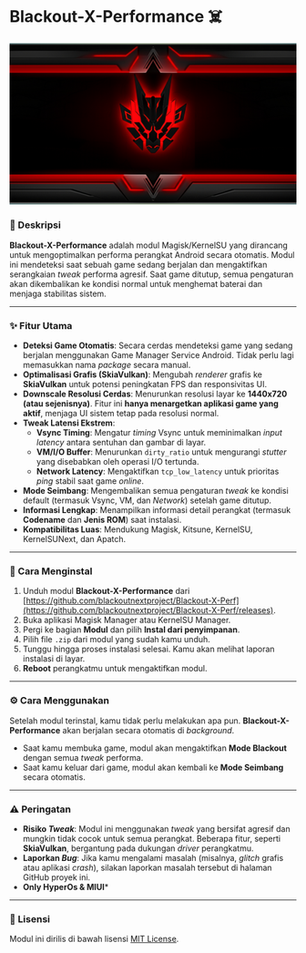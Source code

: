 # Blackout-X-Performance ☠️

![Blackout-X-Performance Banner](https://raw.githubusercontent.com/blackoutnextproject/Blackout-Project-Banner/main/Blackout-banner.jpg)

### 📄 Deskripsi

**Blackout-X-Performance** adalah modul Magisk/KernelSU yang dirancang untuk mengoptimalkan performa perangkat Android secara otomatis. Modul ini mendeteksi saat sebuah game sedang berjalan dan mengaktifkan serangkaian *tweak* performa agresif. Saat game ditutup, semua pengaturan akan dikembalikan ke kondisi normal untuk menghemat baterai dan menjaga stabilitas sistem.

---

### ✨ Fitur Utama

* **Deteksi Game Otomatis**: Secara cerdas mendeteksi game yang sedang berjalan menggunakan Game Manager Service Android. Tidak perlu lagi memasukkan nama *package* secara manual.
* **Optimalisasi Grafis (SkiaVulkan)**: Mengubah *renderer* grafis ke **SkiaVulkan** untuk potensi peningkatan FPS dan responsivitas UI.
* **Downscale Resolusi Cerdas**: Menurunkan resolusi layar ke **1440x720 (atau sejenisnya)**. Fitur ini **hanya menargetkan aplikasi game yang aktif**, menjaga UI sistem tetap pada resolusi normal.
* **Tweak Latensi Ekstrem**:
    * **Vsync Timing**: Mengatur *timing* Vsync untuk meminimalkan *input latency* antara sentuhan dan gambar di layar.
    * **VM/I/O Buffer**: Menurunkan `dirty_ratio` untuk mengurangi *stutter* yang disebabkan oleh operasi I/O tertunda.
    * **Network Latency**: Mengaktifkan `tcp_low_latency` untuk prioritas *ping* stabil saat game *online*.
* **Mode Seimbang**: Mengembalikan semua pengaturan *tweak* ke kondisi default (termasuk Vsync, VM, dan *Network*) setelah game ditutup.
* **Informasi Lengkap**: Menampilkan informasi detail perangkat (termasuk **Codename** dan **Jenis ROM**) saat instalasi.
* **Kompatibilitas Luas**: Mendukung Magisk, Kitsune, KernelSU, KernelSUNext, dan Apatch.

---

### 🚀 Cara Menginstal

1.  Unduh modul **Blackout-X-Performance** dari [https://github.com/blackoutnextproject/Blackout-X-Perf](https://github.com/blackoutnextproject/Blackout-X-Perf/releases).
2.  Buka aplikasi Magisk Manager atau KernelSU Manager.
3.  Pergi ke bagian **Modul** dan pilih **Instal dari penyimpanan**.
4.  Pilih file `.zip` dari modul yang sudah kamu unduh.
5.  Tunggu hingga proses instalasi selesai. Kamu akan melihat laporan instalasi di layar.
6.  **Reboot** perangkatmu untuk mengaktifkan modul.

---

### ⚙️ Cara Menggunakan

Setelah modul terinstal, kamu tidak perlu melakukan apa pun. **Blackout-X-Performance** akan berjalan secara otomatis di *background*.

* Saat kamu membuka game, modul akan mengaktifkan **Mode Blackout** dengan semua *tweak* performa.
* Saat kamu keluar dari game, modul akan kembali ke **Mode Seimbang** secara otomatis.

---

### ⚠️ Peringatan

* **Risiko *Tweak***: Modul ini menggunakan *tweak* yang bersifat agresif dan mungkin tidak cocok untuk semua perangkat. Beberapa fitur, seperti **SkiaVulkan**, bergantung pada dukungan *driver* perangkatmu.
* **Laporkan *Bug***: Jika kamu mengalami masalah (misalnya, *glitch* grafis atau aplikasi *crash*), silakan laporkan masalah tersebut di halaman GitHub proyek ini.
* **Only HyperOs & MIUI***

---

### 📜 Lisensi

Modul ini dirilis di bawah lisensi [MIT License](https://opensource.org/licenses/MIT).
